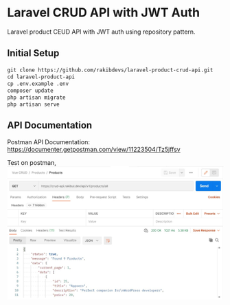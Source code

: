 # Laravel CRUD API with JWT Auth
Laravel product CEUD API with JWT auth using repository pattern.

## Initial Setup
```
git clone https://github.com/rakibdevs/laravel-product-crud-api.git
cd laravel-product-api
cp .env.example .env
composer update
php artisan migrate
php artisan serve
```

## API Documentation
Postman API Documentation: https://documenter.getpostman.com/view/11223504/Tz5jffsv

Test on postman,
<img src="https://github.com/RakibDevs/laravel-product-crud-api/blob/master/public/postman%20api.jpg">

